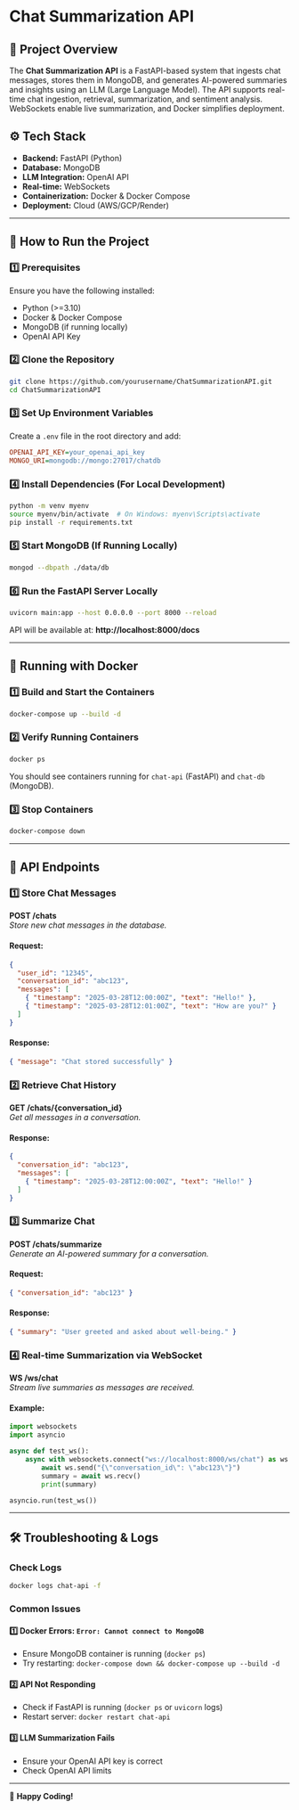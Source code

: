 # Chat Summarization API

## 📌 Project Overview
The **Chat Summarization API** is a FastAPI-based system that ingests chat messages, stores them in MongoDB, and generates AI-powered summaries and insights using an LLM (Large Language Model). The API supports real-time chat ingestion, retrieval, summarization, and sentiment analysis. WebSockets enable live summarization, and Docker simplifies deployment.

## ⚙️ Tech Stack
- **Backend:** FastAPI (Python)
- **Database:** MongoDB
- **LLM Integration:** OpenAI API
- **Real-time:** WebSockets
- **Containerization:** Docker & Docker Compose
- **Deployment:** Cloud (AWS/GCP/Render)

---
## 🚀 How to Run the Project

### 1️⃣ Prerequisites
Ensure you have the following installed:
- Python (>=3.10)
- Docker & Docker Compose
- MongoDB (if running locally)
- OpenAI API Key

### 2️⃣ Clone the Repository
```bash
git clone https://github.com/yourusername/ChatSummarizationAPI.git
cd ChatSummarizationAPI
```

### 3️⃣ Set Up Environment Variables
Create a `.env` file in the root directory and add:
```ini
OPENAI_API_KEY=your_openai_api_key
MONGO_URI=mongodb://mongo:27017/chatdb
```

### 4️⃣ Install Dependencies (For Local Development)
```bash
python -m venv myenv
source myenv/bin/activate  # On Windows: myenv\Scripts\activate
pip install -r requirements.txt
```

### 5️⃣ Start MongoDB (If Running Locally)
```bash
mongod --dbpath ./data/db
```

### 6️⃣ Run the FastAPI Server Locally
```bash
uvicorn main:app --host 0.0.0.0 --port 8000 --reload
```
API will be available at: **http://localhost:8000/docs**

---
## 🐳 Running with Docker
### 1️⃣ Build and Start the Containers
```bash
docker-compose up --build -d
```

### 2️⃣ Verify Running Containers
```bash
docker ps
```
You should see containers running for `chat-api` (FastAPI) and `chat-db` (MongoDB).

### 3️⃣ Stop Containers
```bash
docker-compose down
```

---
## 📡 API Endpoints
### 1️⃣ Store Chat Messages
**POST /chats**  
_Store new chat messages in the database._
#### Request:
```json
{
  "user_id": "12345",
  "conversation_id": "abc123",
  "messages": [
    { "timestamp": "2025-03-28T12:00:00Z", "text": "Hello!" },
    { "timestamp": "2025-03-28T12:01:00Z", "text": "How are you?" }
  ]
}
```
#### Response:
```json
{ "message": "Chat stored successfully" }
```

### 2️⃣ Retrieve Chat History
**GET /chats/{conversation_id}**  
_Get all messages in a conversation._
#### Response:
```json
{
  "conversation_id": "abc123",
  "messages": [
    { "timestamp": "2025-03-28T12:00:00Z", "text": "Hello!" }
  ]
}
```

### 3️⃣ Summarize Chat
**POST /chats/summarize**  
_Generate an AI-powered summary for a conversation._
#### Request:
```json
{ "conversation_id": "abc123" }
```
#### Response:
```json
{ "summary": "User greeted and asked about well-being." }
```

### 4️⃣ Real-time Summarization via WebSocket
**WS /ws/chat**  
_Stream live summaries as messages are received._
#### Example:
```python
import websockets
import asyncio

async def test_ws():
    async with websockets.connect("ws://localhost:8000/ws/chat") as ws:
        await ws.send("{\"conversation_id\": \"abc123\"}")
        summary = await ws.recv()
        print(summary)

asyncio.run(test_ws())
```

---
## 🛠️ Troubleshooting & Logs

### Check Logs
```bash
docker logs chat-api -f
```

### Common Issues
#### 1️⃣ Docker Errors: `Error: Cannot connect to MongoDB`
- Ensure MongoDB container is running (`docker ps`)
- Try restarting: `docker-compose down && docker-compose up --build -d`

#### 2️⃣ API Not Responding
- Check if FastAPI is running (`docker ps` or `uvicorn` logs)
- Restart server: `docker restart chat-api`

#### 3️⃣ LLM Summarization Fails
- Ensure your OpenAI API key is correct
- Check OpenAI API limits

---


🚀 **Happy Coding!**

